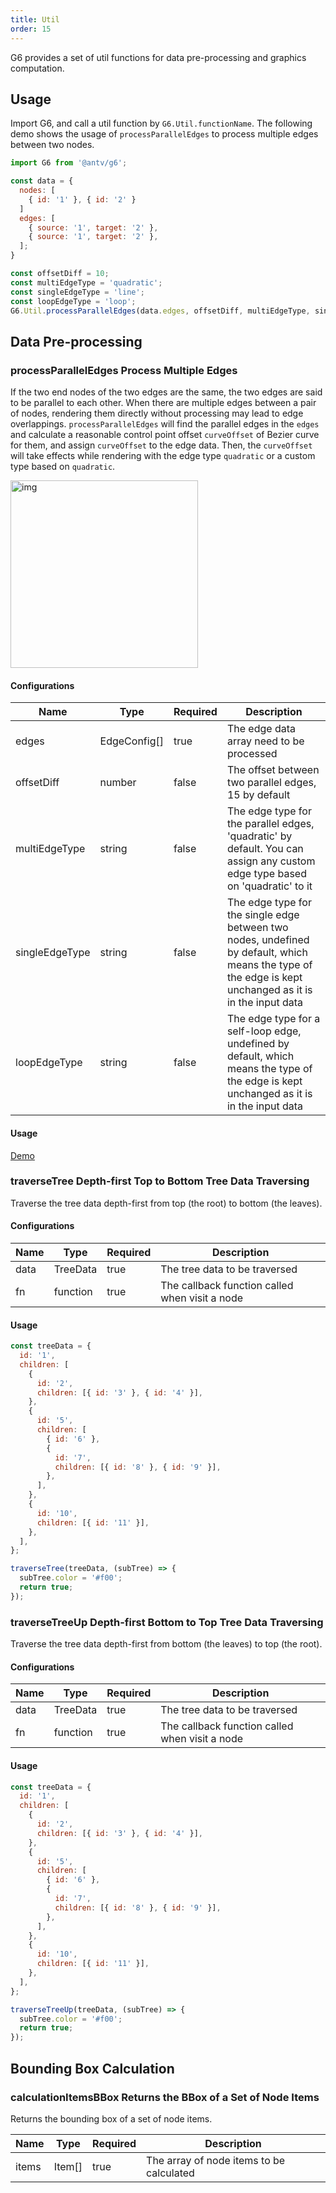 ```yaml
---
title: Util
order: 15
---
```


G6 provides a set of util functions for data pre-processing and graphics computation.

## Usage

Import G6, and call a util function by `G6.Util.functionName`. The following demo shows the usage of `processParallelEdges` to process multiple edges between two nodes.

```javascript
import G6 from '@antv/g6';

const data = {
  nodes: [
    { id: '1' }, { id: '2' }
  ]
  edges: [
    { source: '1', target: '2' },
    { source: '1', target: '2' },
  ];
}

const offsetDiff = 10;
const multiEdgeType = 'quadratic';
const singleEdgeType = 'line';
const loopEdgeType = 'loop';
G6.Util.processParallelEdges(data.edges, offsetDiff, multiEdgeType, singleEdgeType, loopEdgeType);
```

## Data Pre-processing

### processParallelEdges Process Multiple Edges

If the two end nodes of the two edges are the same, the two edges are said to be parallel to each other. When there are multiple edges between a pair of nodes, rendering them directly without processing may lead to edge overlappings. `processParallelEdges` will find the parallel edges in the `edges` and calculate a reasonable control point offset `curveOffset` of Bezier curve for them, and assign `curveOffset` to the edge data. Then, the `curveOffset` will take effects while rendering with the edge type `quadratic` or a custom type based on `quadratic`.

<img src='https://gw.alipayobjects.com/mdn/rms_f8c6a0/afts/img/A*g2p_Qa_wZcIAAAAAAAAAAABkARQnAQ' width=300 alt='img'/>

#### Configurations

| Name | Type | Required | Description |
| --- | --- | --- | --- |
| edges | EdgeConfig[] | true | The edge data array need to be processed |
| offsetDiff | number | false | The offset between two parallel edges, 15 by default |
| multiEdgeType | string | false | The edge type for the parallel edges, 'quadratic' by default. You can assign any custom edge type based on 'quadratic' to it |
| singleEdgeType | string | false | The edge type for the single edge between two nodes, undefined by default, which means the type of the edge is kept unchanged as it is in the input data |
| loopEdgeType | string | false | The edge type for a self-loop edge, undefined by default, which means the type of the edge is kept unchanged as it is in the input data |

#### Usage

[Demo](/en/examples/item/multiEdge#multiEdges)

### traverseTree Depth-first Top to Bottom Tree Data Traversing

Traverse the tree data depth-first from top (the root) to bottom (the leaves).

#### Configurations

| Name | Type     | Required | Description                                    |
| ---- | -------- | -------- | ---------------------------------------------- |
| data | TreeData | true     | The tree data to be traversed                  |
| fn   | function | true     | The callback function called when visit a node |

#### Usage

```javascript
const treeData = {
  id: '1',
  children: [
    {
      id: '2',
      children: [{ id: '3' }, { id: '4' }],
    },
    {
      id: '5',
      children: [
        { id: '6' },
        {
          id: '7',
          children: [{ id: '8' }, { id: '9' }],
        },
      ],
    },
    {
      id: '10',
      children: [{ id: '11' }],
    },
  ],
};

traverseTree(treeData, (subTree) => {
  subTree.color = '#f00';
  return true;
});
```

### traverseTreeUp Depth-first Bottom to Top Tree Data Traversing

Traverse the tree data depth-first from bottom (the leaves) to top (the root).

#### Configurations

| Name | Type     | Required | Description                                    |
| ---- | -------- | -------- | ---------------------------------------------- |
| data | TreeData | true     | The tree data to be traversed                  |
| fn   | function | true     | The callback function called when visit a node |

#### Usage

```javascript
const treeData = {
  id: '1',
  children: [
    {
      id: '2',
      children: [{ id: '3' }, { id: '4' }],
    },
    {
      id: '5',
      children: [
        { id: '6' },
        {
          id: '7',
          children: [{ id: '8' }, { id: '9' }],
        },
      ],
    },
    {
      id: '10',
      children: [{ id: '11' }],
    },
  ],
};

traverseTreeUp(treeData, (subTree) => {
  subTree.color = '#f00';
  return true;
});
```

## Bounding Box Calculation

### calculationItemsBBox Returns the BBox of a Set of Node Items

Returns the bounding box of a set of node items.

| Name  | Type   | Required | Description                              |
| ----- | ------ | -------- | ---------------------------------------- |
| items | Item[] | true     | The array of node items to be calculated |
